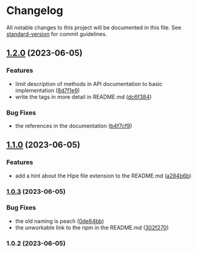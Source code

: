 # Changelog

All notable changes to this project will be documented in this file. See [standard-version](https://github.com/conventional-changelog/standard-version) for commit guidelines.

## [1.2.0](https://github.com/mineejo/hipe/compare/v1.1.0...v1.2.0) (2023-06-05)


### Features

* limit description of methods in API documentation to basic implementation ([8d7f1e9](https://github.com/mineejo/hipe/commits/8d7f1e98609dcc7207233b2545868bfb29a850db))
* write the tags in more detail in README.md ([dc6f384](https://github.com/mineejo/hipe/commits/dc6f384410f28a50693a374a032996e3fade427a))


### Bug Fixes

* the references in the documentation ([b4f7cf9](https://github.com/mineejo/hipe/commits/b4f7cf93b89d3f47c56fb98bc19d6b4378a7d553))

## [1.1.0](https://github.com/mineejo/hipe/compare/v1.0.3...v1.1.0) (2023-06-05)


### Features

* add a hint about the Hipe file extension to the README.md ([a284b6b](https://github.com/mineejo/hipe/commits/a284b6b4ecc3bb63a0340e9e20267cc3083cf1af))

### [1.0.3](https://github.com/mineejo/hipe/compare/v1.0.2...v1.0.3) (2023-06-05)


### Bug Fixes

* the old naming is peach ([0de64bb](https://github.com/mineejo/hipe/commits/0de64bb59a3c94fbf819614bc73384219824fb32))
* the unworkable link to the npm in the README.md ([302f270](https://github.com/mineejo/hipe/commits/302f27000b868aac12d29891a45f8575631b8f17))

### 1.0.2 (2023-06-05)
